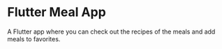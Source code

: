 # Flutter Meal App

A Flutter app where you can check out the recipes of the meals and add meals to favorites.
